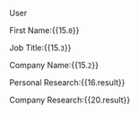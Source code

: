 User

First Name:{{15.`0`}}

Job Title:{{15.`3`}}

Company Name:{{15.`2`}}

Personal Research:{{16.result}}

Company Research:{{20.result}}
